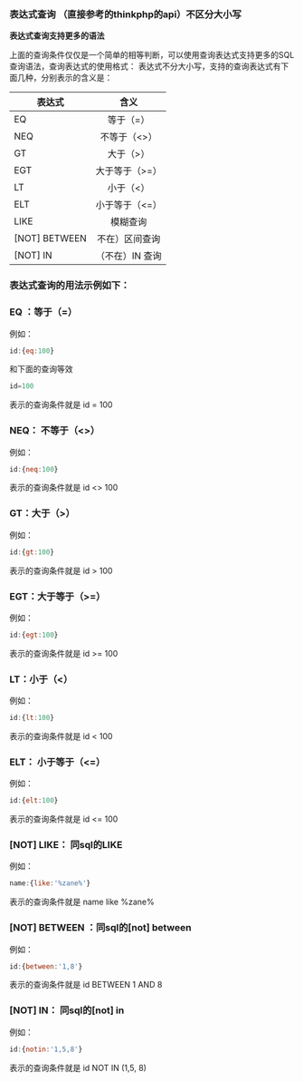 ### 表达式查询 （直接参考的thinkphp的api）不区分大小写

**表达式查询支持更多的语法**

上面的查询条件仅仅是一个简单的相等判断，可以使用查询表达式支持更多的SQL查询语法，查询表达式的使用格式：
表达式不分大小写，支持的查询表达式有下面几种，分别表示的含义是：

|表达式         | 含义            |
| ------------- |:-------------: |
| EQ            | 等于（=）        |
| NEQ           | 不等于（<>）     |
| GT            | 大于（>）        |
| EGT           | 大于等于（>=）    |
| LT            | 小于（<）        |
| ELT           | 小于等于（<=）    |
| LIKE          | 模糊查询         |
| [NOT] BETWEEN | 不在）区间查询    |
| [NOT] IN      | （不在）IN 查询   |


### 表达式查询的用法示例如下：

### EQ ：等于（=）
例如：
```js
id:{eq:100}
```
和下面的查询等效
```js
id=100
```
表示的查询条件就是 id = 100

### NEQ： 不等于（<>）
例如：
```js
id:{neq:100}
```
表示的查询条件就是 id <> 100

### GT：大于（>）
例如：
```js
id:{gt:100}
```
表示的查询条件就是 id > 100

### EGT：大于等于（>=）
例如：
```js
id:{egt:100}
```
表示的查询条件就是 id >= 100

### LT：小于（<）
例如：
```js
id:{lt:100}
```
表示的查询条件就是 id < 100

### ELT： 小于等于（<=）
例如：
```js
id:{elt:100}
```
表示的查询条件就是 id <= 100

### [NOT] LIKE： 同sql的LIKE
例如：
```js
name:{like:'%zane%'}
```
表示的查询条件就是 name like %zane%

### [NOT] BETWEEN ：同sql的[not] between
例如：
```js
id:{between:'1,8'}

```
表示的查询条件就是 id BETWEEN 1 AND 8

### [NOT] IN： 同sql的[not] in
例如：
```js
id:{notin:'1,5,8'}

```
表示的查询条件就是 id NOT IN (1,5, 8)




